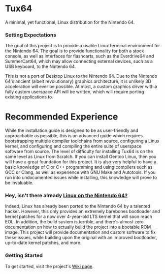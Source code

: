 # Tux64
A minimal, yet functional, Linux distribution for the Nintendo 64.

### Setting Expectations
The goal of this project is to provide a usable Linux terminal environment for
the Nintendo 64.  The goal is to provide functionality for both a stock
console, as well as interfaces for flashcarts, such as the Everdrive64 and
SummerCart64, which may allow connecting external devices, such as a USB
keyboard, to the Nintendo 64.

This is not a port of Desktop Linux to the Nintendo 64.  Due to the Nintendo
64's ancient (albeit revolutionary) graphics architecture, it is unlikely 3D
acceleration will ever be possible.  At most, a custom graphics driver with a
fully custom userspace API will be written, which will require porting existing
applications to.

# Recommended Experience
While the installation guide is designed to be as user-friendly and approachable
as possible, this is an advanced guide which requires bootstrapping multiple
compiler toolchains from source, configuring a Linux kernel, and configuring and
compiling the entire suite of userspace software from source.  The level of
difficulty for installing Tux64 is on the same level as Linux from Scratch.  If
you can install Gentoo Linux, then you will have a great foundation for this
project.  It is also very helpful to have a basic knowledge of C or C++
programming and using compilers such as GCC or Clang, as well as experience with
GNU Make and Autotools.  If you run into undocumented issues while installing,
this knowledge will prove to be invaluable.

### Hey, isn't there already [Linux on the Nintendo 64?](https://www.github.com/clbr/n64bootloader)
Indeed, Linux has already been ported to the Nintendo 64 by a talented hacker.
However, this only provides an extremely barebones bootloader and kernel patches
for a now over 4-year-old LTS kernel that will soon reach EOL.  In addition, the
build system is terrible, and there's almost zero documentation on how to
actually build the project into a bootable ROM image.  This project will provide
documentation and custom software to fix these issues, while building upon the
original with an improved bootloader, up-to-date kernel patches, and more.

### Getting Started
To get started, visit the project's [Wiki page](./wiki).

